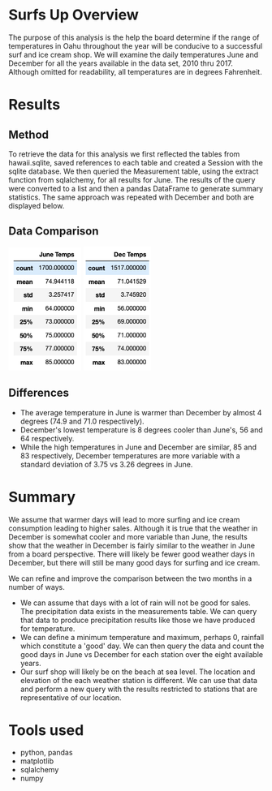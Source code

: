 # Surfs Up Overview

The purpose of this analysis is the help the board determine if the range of temperatures in Oahu throughout the year will be conducive to a successful surf and ice cream shop.  We will examine the daily temperatures June and December for all the years available in the data set, 2010 thru 2017.  Although omitted for readability, all temperatures are in degrees Fahrenheit.

# Results

## Method
To retrieve the data for this analysis we first reflected the tables from hawaii.sqlite, saved references to each table and created a Session with the sqlite database.  We then queried the Measurement table, using the extract function from sqlalchemy, for all results for June.  The results of the query were converted to a list and then a pandas DataFrame to generate summary statistics.  The same approach was repeated with December and both are displayed below.

## Data Comparison
![June](/Resources/JuneTemps.png)  ![Dec](/Resources/DecTemps.png)<br>

## Differences
- The average temperature in June is warmer than December by almost 4 degrees (74.9 and 71.0 respectively).
- December's lowest temperature is 8 degrees cooler than June's, 56 and 64 respectively.
- While the high temperatures in June and December are similar, 85 and 83 respectively, December temperatures are more variable with a standard deviation of 3.75 vs 3.26 degrees in June.

# Summary
 
We assume that warmer days will lead to more surfing and ice cream consumption leading to higher sales.  Although it is true that the weather in December is somewhat cooler and more variable than June, the results show that the weather in December is fairly similar to the weather in June from a board perspective.  There will likely be fewer good weather days in December, but there will still be many good days for surfing and ice cream.  

We can refine and improve the comparison between the two months in a number of ways.  

- We can assume that days with a lot of rain will not be good for sales.  The precipitation data exists in the measurements table.  We can query that data to produce precipitation results like those we have produced for temperature.
- We can define a minimum temperature and maximum, perhaps 0, rainfall which constitute a 'good' day.  We can then query the data and count the good days in June vs December for each station over the eight available years.  
- Our surf shop will likely be on the beach at sea level.  The location and elevation of the each weather station is different.  We can use that data and perform a new query with the results restricted to stations that are representative of our location.

# Tools used
- python, pandas
- matplotlib
- sqlalchemy
- numpy
